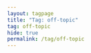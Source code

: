 ```yaml
---
layout: tagpage
title: "Tag: off-topic"
tag: off-topic
hide: true
permalink: /tag/off-topic
---
```

